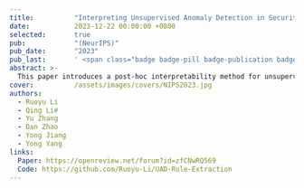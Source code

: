 ```yaml
---
title:          "Interpreting Unsupervised Anomaly Detection in Security via Rule Extraction"
date:           2023-12-22 00:00:00 +0800
selected:       true
pub:            "(NeurIPS)"
pub_date:       "2023"
pub_last:       ' <span class="badge badge-pill badge-publication badge-success">NIPS</span>'
abstract: >-
  This paper introduces a post-hoc interpretability method for unsupervised anomaly detection in security by leveraging rule extraction. We propose distribution decomposition rules using an Interior Clustering Tree and Compositional Boundary Exploration (CBE) algorithm to decompose normal data distributions and approximate model decision boundaries. This approach provides interpretable explanations for anomaly detection models and allows the creation of a rule-based surrogate model for deployment. Experimental results across multiple datasets demonstrate that our method enhances model fidelity, correctness, and robustness, outperforming existing interpretability techniques in unsupervised anomaly detection.
cover:          /assets/images/covers/NIPS2023.jpg
authors:
  - Ruoyu Li
  - Qing Li#
  - Yu Zhang
  - Dan Zhao
  - Yong Jiang
  - Yong Yang
links:
  Paper: https://openreview.net/forum?id=zfCNwRQ569
  Code: https://github.com/Ruoyu-Li/UAD-Rule-Extraction
---
```

